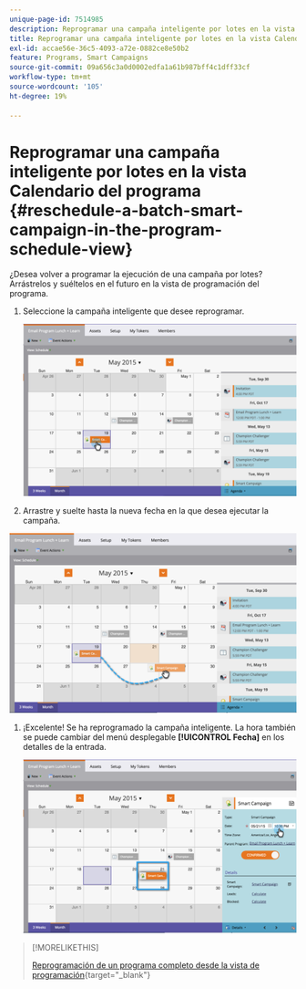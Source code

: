 ```yaml
---
unique-page-id: 7514985
description: Reprogramar una campaña inteligente por lotes en la vista Programación del programa - Documentos de Marketo - Documentación del producto
title: Reprogramar una campaña inteligente por lotes en la vista Calendario del programa
exl-id: accae56e-36c5-4093-a72e-0882ce8e50b2
feature: Programs, Smart Campaigns
source-git-commit: 09a656c3a0d0002edfa1a61b987bff4c1dff33cf
workflow-type: tm+mt
source-wordcount: '105'
ht-degree: 19%

---
```


# Reprogramar una campaña inteligente por lotes en la vista Calendario del programa {#reschedule-a-batch-smart-campaign-in-the-program-schedule-view}

¿Desea volver a programar la ejecución de una campaña por lotes? Arrástrelos y suéltelos en el futuro en la vista de programación del programa.

1. Seleccione la campaña inteligente que desee reprogramar.

   ![](assets/image2015-5-19-12-3a8-3a28.png)

1. Arrastre y suelte hasta la nueva fecha en la que desea ejecutar la campaña.

![](assets/image2015-5-19-12-3a12-3a1.png)

1. ¡Excelente! Se ha reprogramado la campaña inteligente. La hora también se puede cambiar del menú desplegable **[!UICONTROL Fecha]** en los detalles de la entrada.

   ![](assets/image2015-5-19-12-3a15-3a38.png)

>[!MORELIKETHIS]
>
>[Reprogramación de un programa completo desde la vista de programación](/help/marketo/product-docs/core-marketo-concepts/programs/program-schedule-view/rescheduling-an-entire-program-from-the-schedule-view.md){target="_blank"}
